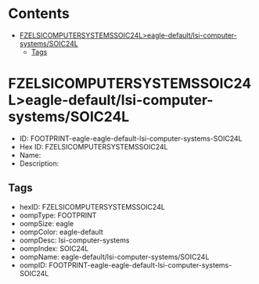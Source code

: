 



Contents
========

* [FZELSICOMPUTERSYSTEMSSOIC24L>eagle-default/lsi-computer-systems/SOIC24L](#fzelsicomputersystemssoic24leagle-defaultlsi-computer-systemssoic24l)
	* [Tags](#tags)

# FZELSICOMPUTERSYSTEMSSOIC24L>eagle-default/lsi-computer-systems/SOIC24L

- ID: FOOTPRINT-eagle-eagle-default-lsi-computer-systems-SOIC24L
- Hex ID: FZELSICOMPUTERSYSTEMSSOIC24L
- Name: 
- Description: 

## Tags

- hexID: FZELSICOMPUTERSYSTEMSSOIC24L
- oompType: FOOTPRINT
- oompSize: eagle
- oompColor: eagle-default
- oompDesc: lsi-computer-systems
- oompIndex: SOIC24L
- oompName: eagle-default/lsi-computer-systems/SOIC24L
- oompID: FOOTPRINT-eagle-eagle-default-lsi-computer-systems-SOIC24L
